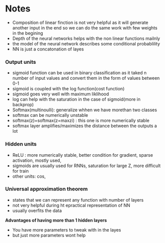 # Notes

* Composition of linear finction is not very helpful as it will generate another input in the end so we can do the same work with few weights in the begining 
* Depth of the neural networks helps with the non linear functions mailnly 
* the model of the neural network describes some conditional probablility
* NN is just a concatonation of layes 

### Output units
* sigmoid function can be used in binary classification as it taked n number of input values and convert them in the form of values between 0-1
* sigmoid is coupled with the log function(cost function)
* sigmoid goes very well with maximum liklihood
* log can help with the saturation in the case of sigmoid(more in backprop)
* Softmax(multinoulli): generalize whhen we have morethan two classes
* softmax can be numerically unstable 
* softmax(z)=softmax(z=maxzi) : this one is more numerically stable
* softmax layer amplifies/maximizes the distance between the outputs a lot

### Hidden units
* ReLU : more numerically stable, better condition for gradient, sparse activation, mostly used, 
* sigmoids are usually used for RNNs, saturation for large Z, more difficult for train
* other units: cos, 

### Universal approximation theorem
* states that we can represent any function with number of layers
* not very helpful during ht epractical representation of NN
* usually overfits the data

**Advantages of having more than 1 hidden layers**
* You have more parameters to tweak with in the layes
* but just more parameters wont help
